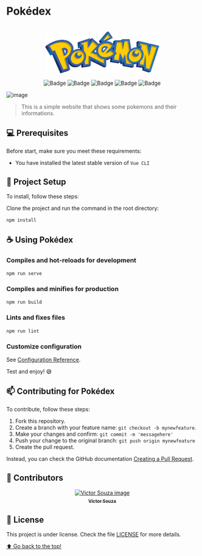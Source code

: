 # Pokédex
<br>
<div align="center">

<img src="./src/assets/pokemon-logo.png" width="300" alt="pokemon img">
  
![Badge](https://img.shields.io/badge/HTML5-E34F26?style=for-the-badge&logo=html5&logoColor=white)
![Badge](https://img.shields.io/badge/CSS3-1572B6?style=for-the-badge&logo=css3&logoColor=white)
![Badge](https://img.shields.io/badge/JavaScript-323330?style=for-the-badge&logo=javascript&logoColor=F7DF1E)
![Badge](https://img.shields.io/badge/Vue.js-35495E?style=for-the-badge&logo=vuedotjs&logoColor=4FC08D)
![Badge](https://img.shields.io/badge/Bootstrap-563D7C?style=for-the-badge&logo=bootstrap&logoColor=white)

</div>


![image](https://user-images.githubusercontent.com/71740612/143724361-3526bf38-faa2-44ff-a1f9-71b49cdb232b.png)
> This is a simple website that shows some pokemons and their informations.

## 💻 Prerequisites

Before start, make sure you meet these requirements:

* You have installed the latest stable version of `Vue CLI` 

## 🚀 Project Setup

To install, follow these steps:

Clone the project and run the command in the root directory:
```
npm install
```

## ☕ Using Pokédex

### Compiles and hot-reloads for development
```
npm run serve
```

### Compiles and minifies for production
```
npm run build
```

### Lints and fixes files
```
npm run lint
```

### Customize configuration
See [Configuration Reference](https://cli.vuejs.org/config/).

Test and enjoy! 😅

## 📫 Contributing for Pokédex

To contribute, follow these steps:

1. Fork this repository.
2. Create a branch with your feature name: `git checkout -b mynewfeature`.
3. Make your changes and confirm: `git commit -m 'messagehere'`
4. Push your change to the original branch: `git push origin mynewfeature`
5. Create the pull request.

Instead, you can check the GitHub documentation [Creating a Pull Request](https://help.github.com/en/github/collaborating-with-issues-and-pull-requests/creating-a-pull-request).

## 🤝 Contributors

<div align="center" >
  <a href="#">
    <img src="https://github.com/victorsouza19.png" width="100px;" alt="Victor Souza image"/><br>
    <sub>
      <b>Victor Souza</b>
    </sub>
  </a>
</div>

## 📝 License

This project is under license. Check the file [LICENSE](LICENSE.txt) for more details.

[⬆ Go back to the top!](#Pokédex)<br>



